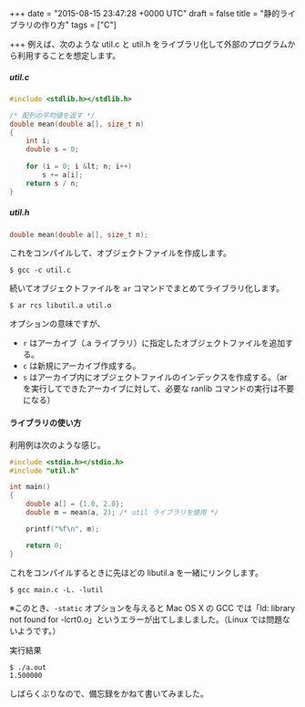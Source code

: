 
+++
date = "2015-08-15 23:47:28 +0000 UTC"
draft = false
title = "静的ライブラリの作り方"
tags = ["C"]

+++
例えば、次のような util.c と util.h をライブラリ化して外部のプログラムから利用することを想定します。

##### util.c

```c
#include <stdlib.h></stdlib.h>

/* 配列の平均値を返す */
double mean(double a[], size_t n)
{
    int i;
    double s = 0;
    
    for (i = 0; i &lt; n; i++)
        s += a[i];
    return s / n;
}

```


##### util.h

```c
double mean(double a[], size_t n);

```


これをコンパイルして、オブジェクトファイルを作成します。

```
$ gcc -c util.c
```


続いてオブジェクトファイルを <code>ar</code> コマンドでまとめてライブラリ化します。

```
$ ar rcs libutil.a util.o
```


オプションの意味ですが、

<ul>
<li><code>r</code> はアーカイブ（.a ライブラリ）に指定したオブジェクトファイルを追加する。</li>
<li><code>c</code> は新規にアーカイブ作成する。</li>
<li><code>s</code> はアーカイブ内にオブジェクトファイルのインデックスを作成する。（ar を実行してできたアーカイブに対して、必要な ranlib コマンドの実行は不要になる）</li>
</ul>


#### ライブラリの使い方

利用例は次のような感じ。

```c
#include <stdio.h></stdio.h>
#include "util.h"

int main()
{
    double a[] = {1.0, 2.0};
    double m = mean(a, 2); /* util ライブラリを使用 */

    printf("%f\n", m);

    return 0;
}

```


これをコンパイルするときに先ほどの libutil.a を一緒にリンクします。

```
$ gcc main.c -L. -lutil
```


※このとき、<code>-static</code> オプションを与えると Mac OS X の GCC では「ld: library not found for -lcrt0.o」というエラーが出てしましました。（Linux では問題ないようです。）

実行結果

```
$ ./a.out
1.500000
```


しばらくぶりなので、備忘録をかねて書いてみました。


